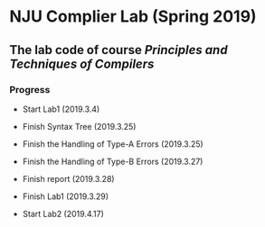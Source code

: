 # NJU Complier Lab (Spring 2019)
## The lab code of course *Principles and Techniques of Compilers* 
### Progress
- Start Lab1 (2019.3.4)
- Finish Syntax Tree (2019.3.25)
- Finish the Handling of Type-A Errors (2019.3.25)
- Finish the Handling of Type-B Errors (2019.3.27)
- Finish report (2019.3.28)
- Finish Lab1 (2019.3.29)

- Start Lab2 (2019.4.17)
